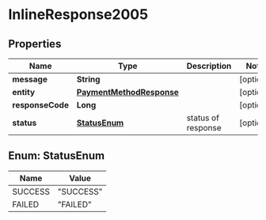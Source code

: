 # InlineResponse2005

## Properties
Name | Type | Description | Notes
------------ | ------------- | ------------- | -------------
**message** | **String** |  |  [optional]
**entity** | [**PaymentMethodResponse**](PaymentMethodResponse.md) |  |  [optional]
**responseCode** | **Long** |  |  [optional]
**status** | [**StatusEnum**](#StatusEnum) | status of response |  [optional]

<a name="StatusEnum"></a>
## Enum: StatusEnum
Name | Value
---- | -----
SUCCESS | &quot;SUCCESS&quot;
FAILED | &quot;FAILED&quot;
